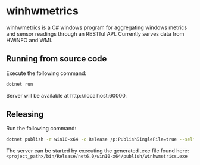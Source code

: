 # winhwmetrics

winhwmetrics is a C# windows program for aggregating windows metrics and sensor readings through an RESTful API.
Currently serves data from HWiNFO and WMI.

## Running from source code
Execute the following command:
```bash
dotnet run
```

Server will be available at http://localhost:60000.

## Releasing
Run the following command:
```bash
dotnet publish -r win10-x64 -c Release /p:PublishSingleFile=true --self-contained
```

The server can be started by executing the generated .exe file found here: `<project_path>/bin/Release/net6.0/win10-x64/publish/winhwmetrics.exe`
